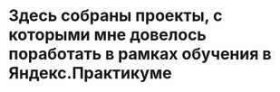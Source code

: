 # Здесь собраны проекты, с которыми мне довелось поработать в рамках обучения в Яндекс.Практикуме




